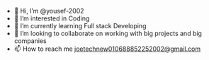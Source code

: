 - 👋 Hi, I’m @yousef-2002
- 👀 I’m interested in Coding
- 🌱 I’m currently learning Full stack Developing
- 💞️ I’m looking to collaborate on working with big projects and big companies
- 📫 How to reach me joetechnew010688852252002@gmail.com

<!---
yousef-2002/yousef-2002 is a ✨ special ✨ repository because its `README.md` (this file) appears on your GitHub profile.
You can click the Preview link to take a look at your changes.
--->
